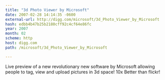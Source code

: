 ```yaml
---
title: "3d Photo Viewer by Microsoft"
date: 2007-02-28 14:14:35 -0600
external-url: http://digg.com/microsoft/3d_Photo_Viewer_by_Microsoft
hash: edbb4b47b25b2180cff92c4cf64e86fc
year: 2007
month: 02
scheme: http
host: digg.com
path: /microsoft/3d_Photo_Viewer_by_Microsoft

---
```


Live preview of a new revolutionary new software by Microsoft allowing people to tag, view and upload pictures in 3d space! 10x Better than flickr!
